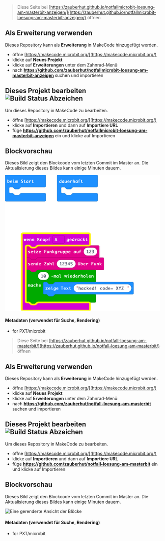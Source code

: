 
> Diese Seite bei [https://zauberhut.github.io/notfallmicrobit-loesung-am-masterbit-anzeigen/](https://zauberhut.github.io/notfallmicrobit-loesung-am-masterbit-anzeigen/) öffnen

## Als Erweiterung verwenden

Dieses Repository kann als **Erweiterung** in MakeCode hinzugefügt werden.

* öffne [https://makecode.microbit.org/](https://makecode.microbit.org/)
* klicke auf **Neues Projekt**
* klicke auf **Erweiterungen** unter dem Zahnrad-Menü
* nach **https://github.com/zauberhut/notfallmicrobit-loesung-am-masterbit-anzeigen** suchen und importieren

## Dieses Projekt bearbeiten ![Build Status Abzeichen](https://github.com/zauberhut/notfallmicrobit-loesung-am-masterbit-anzeigen/workflows/MakeCode/badge.svg)

Um dieses Repository in MakeCode zu bearbeiten.

* öffne [https://makecode.microbit.org/](https://makecode.microbit.org/)
* klicke auf **Importieren** und dann auf **Importiere URL**
* füge **https://github.com/zauberhut/notfallmicrobit-loesung-am-masterbit-anzeigen** ein und klicke auf Importieren

## Blockvorschau

Dieses Bild zeigt den Blockcode vom letzten Commit im Master an.
Die Aktualisierung dieses Bildes kann einige Minuten dauern.

![Eine gerenderte Ansicht der Blöcke](https://github.com/zauberhut/notfallmicrobit-loesung-am-masterbit-anzeigen/raw/master/.github/makecode/blocks.png)

#### Metadaten (verwendet für Suche, Rendering)

* for PXT/microbit
<script src="https://makecode.com/gh-pages-embed.js"></script><script>makeCodeRender("{{ site.makecode.home_url }}", "{{ site.github.owner_name }}/{{ site.github.repository_name }}");</script>



> Diese Seite bei [https://zauberhut.github.io/notfall-loesung-am-masterbit/](https://zauberhut.github.io/notfall-loesung-am-masterbit/) öffnen

## Als Erweiterung verwenden

Dieses Repository kann als **Erweiterung** in MakeCode hinzugefügt werden.

* öffne [https://makecode.microbit.org/](https://makecode.microbit.org/)
* klicke auf **Neues Projekt**
* klicke auf **Erweiterungen** unter dem Zahnrad-Menü
* nach **https://github.com/zauberhut/notfall-loesung-am-masterbit** suchen und importieren

## Dieses Projekt bearbeiten ![Build Status Abzeichen](https://github.com/zauberhut/notfall-loesung-am-masterbit/workflows/MakeCode/badge.svg)

Um dieses Repository in MakeCode zu bearbeiten.

* öffne [https://makecode.microbit.org/](https://makecode.microbit.org/)
* klicke auf **Importieren** und dann auf **Importiere URL**
* füge **https://github.com/zauberhut/notfall-loesung-am-masterbit** ein und klicke auf Importieren

## Blockvorschau

Dieses Bild zeigt den Blockcode vom letzten Commit im Master an.
Die Aktualisierung dieses Bildes kann einige Minuten dauern.

![Eine gerenderte Ansicht der Blöcke](https://github.com/zauberhut/notfall-loesung-am-masterbit/raw/master/.github/makecode/blocks.png)

#### Metadaten (verwendet für Suche, Rendering)

* for PXT/microbit
<script src="https://makecode.com/gh-pages-embed.js"></script><script>makeCodeRender("{{ site.makecode.home_url }}", "{{ site.github.owner_name }}/{{ site.github.repository_name }}");</script>
